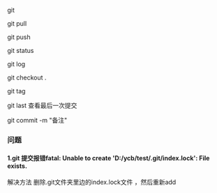 git

git pull

git push

git status

git log

git checkout .

git tag

git last 查看最后一次提交

git commit -m "备注"

### 问题

#### 1.git 提交报错fatal: Unable to create 'D:/ycb/test/.git/index.lock': File exists.

 解决方法
删除.git文件夹里边的index.lock文件 ，然后重新add